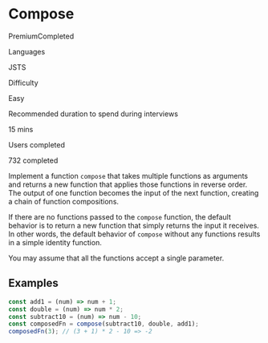 # Compose

PremiumCompleted

Languages

JSTS

Difficulty

Easy

Recommended duration to spend during interviews

15 mins

Users completed

732 completed

Implement a function `compose` that takes multiple functions as arguments and returns a new function that applies those functions in reverse order. The output of one function becomes the input of the next function, creating a chain of function compositions.

If there are no functions passed to the `compose` function, the default behavior is to return a new function that simply returns the input it receives. In other words, the default behavior of `compose` without any functions results in a simple identity function.

You may assume that all the functions accept a single parameter.

## Examples

```js
const add1 = (num) => num + 1;
const double = (num) => num * 2;
const subtract10 = (num) => num - 10;
const composedFn = compose(subtract10, double, add1);
composedFn(3); // (3 + 1) * 2 - 10 => -2
```